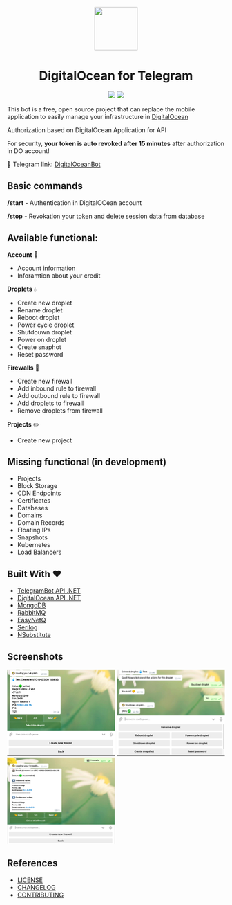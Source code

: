 <p align="center">
  <img src="https://emojis.wiki/emoji-pics/messenger/water-wave-messenger.png" width="100" height="100">
</p>
<h1 align="center">
DigitalOcean for Telegram
</h1>
<p align="center">
<img src="https://github.com/podobaas/DigitalOceanTelegramBot/workflows/DigitalOceanBot%20CI/badge.svg">
<img src="https://img.shields.io/github/license/podobaas/DigitalOceanTelegramBot">
</p>

This bot is a free, open source project that can replace the mobile application to easily manage your infrastructure in [DigitalOcean](https://www.digitalocean.com/)

Authorization based on DigitalOcean Application for API

For security, **your token is auto revoked after 15 minutes** after authorization in DO account!

:link: Telegram link: [DigitalOceanBot](https://t.me/DigitalOceanDropletBot)

## Basic commands

**/start** - Authentication in DigitalOCean account

**/stop** - Revokation your token and delete session data from database

## Available functional:
**Account** :ocean:
+ Account information
+ Inforamtion about your credit

**Droplets** :droplet:
+ Create new droplet
+ Rename droplet
+ Reboot droplet
+ Power cycle droplet
+ Shutdouwn droplet
+ Power on droplet
+ Create snaphot
+ Reset password

**Firewalls** :european_castle:
+ Create new firewall
+ Add inbound rule to firewall
+ Add outbound rule to firewall
+ Add droplets to firewall
+ Remove droplets from firewall

**Projects** :pencil2:
+ Create new project

## Missing functional (in development)
+ Projects
+ Block Storage
+ CDN Endpoints
+ Certificates
+ Databases
+ Domains
+ Domain Records
+ Floating IPs
+ Snapshots
+ Kubernetes
+ Load Balancers

## Built With :heart:
+ [TelegramBot API .NET](https://github.com/TelegramBots/Telegram.Bot)
+ [DigitalOcean API .NET](https://github.com/trmcnvn/DigitalOcean.API)
+ [MongoDB](https://github.com/mongodb/mongo)
+ [RabbitMQ](https://github.com/rabbitmq/rabbitmq-server)
+ [EasyNetQ](https://github.com/EasyNetQ/EasyNetQ)
+ [Serilog](https://github.com/serilog/serilog)
+ [NSubstitute](https://github.com/nsubstitute/NSubstitute)

## Screenshots
<img src="/screenshots/1.png" width="250" height="200"> <img src="/screenshots/2.png" width="250" height="200"> <img src="/screenshots/3.png" width="250" height="200">

## References
+ [LICENSE](LICENSE)
+ [CHANGELOG](CHANGELOG.MD)
+ [CONTRIBUTING](CONTRIBUTING.md)
